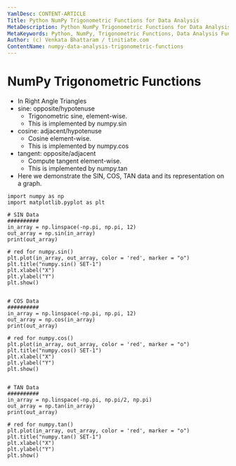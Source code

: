 ```yaml
---
YamlDesc: CONTENT-ARTICLE
Title: Python NumPy Trigonometric Functions for Data Analysis
MetaDescription: Python NumPy Trigonometric Functions for Data Analysis
MetaKeywords: Python, NumPy, Trigonometric Functions, Data Analysis Functions
Author: (c) Venkata Bhattaram / tinitiate.com
ContentName: numpy-data-analysis-trigonometric-functions
---
```


# NumPy Trigonometric Functions
* In Right Angle Triangles
* sine:    opposite/hypotenuse
  * Trigonometric sine, element-wise.
  * This is implemented by numpy.sin
* cosine:  adjacent/hypotenuse
  * Cosine element-wise.
  * This is implemented by numpy.cos  
* tangent: opposite/adjacent
  * Compute tangent element-wise.
  * This is implemented by numpy.tan
* Here we demonstrate the SIN, COS, TAN data and its representation on a graph.


```
import numpy as np
import matplotlib.pyplot as plt

# SIN Data
##########
in_array = np.linspace(-np.pi, np.pi, 12)
out_array = np.sin(in_array)
print(out_array)

# red for numpy.sin()
plt.plot(in_array, out_array, color = 'red', marker = "o")
plt.title("numpy.sin() SET-1")
plt.xlabel("X")
plt.ylabel("Y")
plt.show()


# COS Data
##########
in_array = np.linspace(-np.pi, np.pi, 12)
out_array = np.cos(in_array)
print(out_array)

# red for numpy.cos()
plt.plot(in_array, out_array, color = 'red', marker = "o")
plt.title("numpy.cos() SET-1")
plt.xlabel("X")
plt.ylabel("Y")
plt.show()


# TAN Data
##########
in_array = np.linspace(-np.pi, np.pi/2, np.pi)
out_array = np.tan(in_array)
print(out_array)

# red for numpy.tan()
plt.plot(in_array, out_array, color = 'red', marker = "o")
plt.title("numpy.tan() SET-1")
plt.xlabel("X")
plt.ylabel("Y")
plt.show()

```
